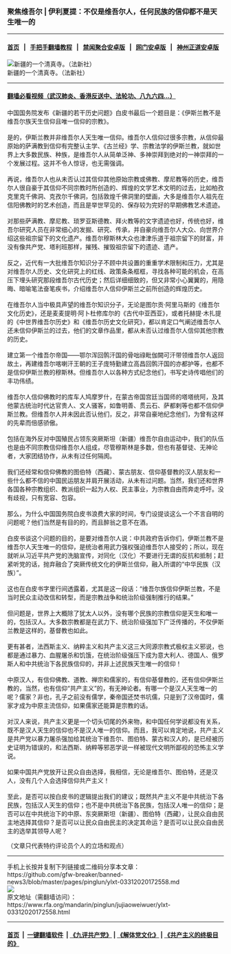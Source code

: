 ###  聚焦维吾尔 | 伊利夏提：不仅是维吾尔人，任何民族的信仰都不是天生唯一的
------------------------

#### [首页](https://github.com/gfw-breaker/banned-news3/blob/master/README.md) &nbsp;&nbsp;|&nbsp;&nbsp; [手把手翻墙教程](https://github.com/gfw-breaker/guides/wiki) &nbsp;&nbsp;|&nbsp;&nbsp; [禁闻聚合安卓版](https://github.com/gfw-breaker/bn-android) &nbsp;&nbsp;|&nbsp;&nbsp; [网门安卓版](https://github.com/oGate2/oGate) &nbsp;&nbsp;|&nbsp;&nbsp; [神州正道安卓版](https://github.com/SzzdOgate/update) 



<div id="headerimg">
 <img alt="新疆的一个清真寺。（法新社）" src="https://www.rfa.org/mandarin/yataibaodao/shaoshuminzu/nu-12112014121407.html/034_2142432.jpg/@@images/e1c8c541-4c16-4674-a11b-a11c64df5a28.jpeg" title="新疆的一个清真寺。（法新社）"/>
 <div id="headerimgcontents">
  <div id="headerimgcaption">
   <span>
    新疆的一个清真寺。（法新社）
   </span>
   <!-- zoomattribute -->
  </div>
  <!-- headerimgcaption -->
 </div>
 <!-- headerimagecontents -->
</div>

<hr/>


#### [翻墙必看视频（武汉肺炎、香港反送中、法轮功、八九六四...）](https://github.com/gfw-breaker/banned-news3/blob/master/pages/link3.md)

<div id="storytext">
 <div>
  <div class="slot_header">
  </div>
 </div>
 <p>
  中国国务院发布《新疆的若干历史问题》白皮书最后一个题目是：《伊斯兰教不是维吾尔族天生信仰且唯一信仰的宗教》。
  <br/>
  <br/>
  是的，伊斯兰教并非维吾尔人天生唯一信仰。维吾尔人信仰过很多宗教，从信仰最原始的萨满教到信仰有完整认主学、《古兰经》学、宗教法学的伊斯兰教，就如世界上大多数民族、种族，是维吾尔人从简单泛神、多神崇拜到绝对的一神崇拜的一个发展过程。这并不令人惊讶，也无需强调。
  <br/>
  <br/>
  再说，维吾尔人也从未否认过其信仰其他原始宗教或佛教、摩尼教等的历史，维吾尔人很自豪于其信仰不同宗教时所创造的、辉煌的文学艺术文明的过去，比如柏孜克里克千佛洞、克孜尔千佛洞，包括敦煌千佛洞里的壁画，大多是维吾尔人祖先在信阳佛教时的艺术创造，而且是举世罕见的、保存较为完好的早期佛教艺术遗迹。
  <br/>
  <br/>
  对那些萨满教、摩尼教、琐罗亚斯德教、拜火教等的文字遗迹也好，传统也好，维吾尔研究人员在非常细心的发掘、研究、传承，并自豪向维吾尔人大众、向世界介绍这些祖宗留下的文化遗产。维吾尔穆斯林大众也津津乐道于祖宗留下的财富，并没有像共产党、塔利班那样，摧残、摧毁祖宗留下的遗迹、遗产。
  <br/>
  <br/>
  反之，近代有一大批维吾尔知识分子不顾中共设置的重重学术限制和压力，尤其是对维吾尔人历史、文化研究上的红线、政策条条框框，寻找各种可能的机会，在高压下埋头研究那段维吾尔古代历史；然后详细细致的，但又非常小心翼翼的，用隐晦、暗喻笔法奋笔疾书，介绍维吾尔人信仰伊斯兰之前所创造的辉煌历史。
  <br/>
  <br/>
  在维吾尔人当中极具声望的维吾尔知识分子，无论是图尔贡·阿里马斯的《维吾尔文化历史》，还是麦麦提明·阿卜杜修库尔的《古代中亚西亚》，或者托赫提·木扎提的《中世界维吾尔历史》和《维吾尔历史文化研究》，都以肯定口气阐述维吾尔人还未信仰伊斯兰的过去，他们的文章作品里，都从未否认过维吾尔人信仰其他宗教的历史。
  <br/>
  <br/>
  建立第一个维吾尔帝国——鄂尔浑回鹘汗国的骨咄祿毗伽闕可汗带领维吾尔人返回故土，再建维吾尔喀喇汗王朝的王子庞特勤建立高昌回鹘汗国的亦都护等，也都不是信仰伊斯兰教的穆斯林。但维吾尔人以各种方式纪念他们，书写史诗传唱他们的丰功伟绩。
  <br/>
  <br/>
  维吾尔人信仰佛教时的库车人鸠摩罗什，在蒙古帝国宫廷当国师的塔塔统阿，及其他蒙古统治时代达官贵人、文人骚客，如鲁明善、贯云石、萨都剌等也都不信仰伊斯兰教。但维吾尔人并未因此否认他们，反之，非常自豪地纪念他们，为曾有这样的先辈而倍感骄傲。
  <br/>
  <br/>
  包括在海外反对中国殖民占领东突厥斯坦（新疆）维吾尔自由运动中，我们的队伍也是由不同宗教信仰维吾尔人组成，尽管穆斯林是多数，但也有基督徒、无神论者，大家团结协作，从未有过任何隔阂。
  <br/>
  <br/>
  我们还经常和信仰佛教的图伯特（西藏）、蒙古朋友、信仰基督教的汉人朋友和一些什么都不信的中国民运朋友并肩开展活动，从未有过问题。当然，我们还和世界各国各种宗教组织、教派组织一起为人权、民主事业，为宗教自由而奔走呼吁。没有歧视，只有宽容、包容。
  <br/>
  <br/>
  那么，为什么中国国务院白皮书浪费大家的时间，专门设提谈这么一个不言自明的问题呢？他们当然是有目的的，而且醉翁之意不在酒。
  <br/>
  <br/>
  白皮书谈这个问题的目的，是要对维吾尔人说：中共政府告诉你们，伊斯兰教不是维吾尔人天生唯一的信仰，是统治者用武力强权强迫维吾尔人接受的；所以，现在就听从习近平共产党的洗脑宣传，对同化（汉化）不要进行无谓的反抗和抵制；赶紧听党的话，抛弃融合了突厥传统文化的伊斯兰信仰，融入所谓的“中华民族（汉族）”。
  <br/>
  <br/>
  这也在白皮书字里行间透露着，尤其是这一段话：“维吾尔族信仰伊斯兰教，不是当时民众主动改信和转型，而是宗教战争和统治阶级强制推行的结果。”
  <br/>
  <br/>
  但问题是，世界上大概除了犹太人以外，没有哪个民族的宗教信仰是天生和唯一的，包括汉人。大多数宗教都是在武力下、统治阶级强加下广泛传播的，不仅伊斯兰教是这样的，基督教也如此。
  <br/>
  <br/>
  更有甚者，法西斯主义、纳粹主义和共产主义这三大同源宗教式极权主义邪说，也都是通过暴力、血腥屠杀和饥饿，在统治阶级强压下成为意大利人、德国人、俄罗斯人和中共统治下各民族信仰的，并非上述民族天生唯一的信仰！
  <br/>
  <br/>
  中原汉人，有信仰佛教、道教、禅宗和儒家的，有信仰基督教的，还有信仰伊斯兰教的，当然，也有信仰“共产主义”的，有无神论者。有哪一个是汉人天生唯一的呢？儒家？非也，孔子之前没有儒学，秦帝国还焚书坑儒，只是到了汉帝国时，儒家才成为中原主流信仰，如果儒家还能算是宗教的话。
  <br/>
  <br/>
  对汉人来说，共产主义更是一个切头切尾的外来物，和中国任何学说都没有关系，既不是汉人天生的信仰也不是汉人唯一的信仰。而且，我可以肯定地说，共产主义是共产党以暴力屠杀强加给其统治下维吾尔、图伯特、蒙古和汉人的，是已经被历史证明为错误的，和法西斯、纳粹等邪恶学说一样被现代文明所鄙视的恐怖主义学说。
  <br/>
  <br/>
  如果中国共产党放开让民众自由选择，我相信，无论是维吾尔、图伯特，还是汉人，没有几个人会选择信仰共产主义！
  <br/>
  <br/>
  至此，是否可以按白皮书的逻辑提出我们的建议；既然共产主义不是中共统治下各民族，包括汉人天生的信仰；也不是中共统治下各民族，包括汉人唯一的信仰；是否可以在中共统治下的中原、东突厥斯坦（新疆）、图伯特（西藏），让民众自由民主地选择其信仰？是否可以让民众自由民主的决定其命运？是否可以让民众自由民主的选举其领导人呢？
 </p>
 <p>
  （文章只代表特约评论员个人的立场和观点）
 </p>
</div>

<hr/>
手机上长按并复制下列链接或二维码分享本文章：<br/>
https://github.com/gfw-breaker/banned-news3/blob/master/pages/pinglun/ylxt-03312020172558.md <br/>
<a href='https://github.com/gfw-breaker/banned-news3/blob/master/pages/pinglun/ylxt-03312020172558.md'><img src='https://github.com/gfw-breaker/banned-news3/blob/master/pages/pinglun/ylxt-03312020172558.md.png'/></a> <br/>
原文地址（需翻墙访问）：https://www.rfa.org/mandarin/pinglun/jujiaoweiwuer/ylxt-03312020172558.html


------------------------
#### [首页](https://github.com/gfw-breaker/banned-news3/blob/master/README.md) &nbsp;|&nbsp; [一键翻墙软件](https://github.com/gfw-breaker/nogfw/blob/master/README.md) &nbsp;| [《九评共产党》](https://github.com/gfw-breaker/9ping.md/blob/master/README.md#九评之一评共产党是什么) | [《解体党文化》](https://github.com/gfw-breaker/jtdwh.md/blob/master/README.md) | [《共产主义的终极目的》](https://github.com/gfw-breaker/gczydzjmd.md/blob/master/README.md)


<img src='http://gfw-breaker.win/banned-news3/pages/pinglun/ylxt-03312020172558.md' width='0px' height='0px'/>